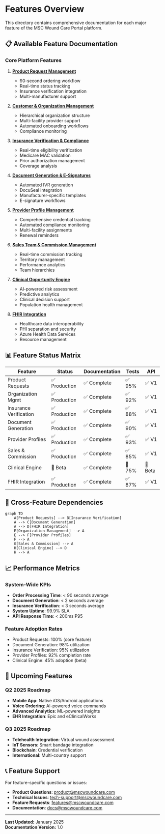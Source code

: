 # Features Overview

This directory contains comprehensive documentation for each major feature of the MSC Wound Care Portal platform.

## 📋 Available Feature Documentation

### Core Platform Features

1. **[Product Request Management](./PRODUCT_REQUEST_FEATURE.md)**
   - 90-second ordering workflow
   - Real-time status tracking
   - Insurance verification integration
   - Multi-manufacturer support

2. **[Customer & Organization Management](./CUSTOMER_ORGANIZATION_FEATURE.md)**
   - Hierarchical organization structure
   - Multi-facility provider support
   - Automated onboarding workflows
   - Compliance monitoring

3. **[Insurance Verification & Compliance](./INSURANCE_VERIFICATION_FEATURE.md)**
   - Real-time eligibility verification
   - Medicare MAC validation
   - Prior authorization management
   - Coverage analysis

4. **[Document Generation & E-Signatures](./DOCUMENT_GENERATION_FEATURE.md)**
   - Automated IVR generation
   - DocuSeal integration
   - Manufacturer-specific templates
   - E-signature workflows

5. **[Provider Profile Management](./PROVIDER_PROFILE_FEATURE.md)**
   - Comprehensive credential tracking
   - Automated compliance monitoring
   - Multi-facility assignments
   - Renewal reminders

6. **[Sales Team & Commission Management](./SALES_COMMISSION_FEATURE.md)**
   - Real-time commission tracking
   - Territory management
   - Performance analytics
   - Team hierarchies

7. **[Clinical Opportunity Engine](./CLINICAL_OPPORTUNITY_ENGINE_FEATURE.md)**
   - AI-powered risk assessment
   - Predictive analytics
   - Clinical decision support
   - Population health management

8. **[FHIR Integration](./FHIR_INTEGRATION_FEATURE.md)**
   - Healthcare data interoperability
   - PHI separation and security
   - Azure Health Data Services
   - Resource management

## 📊 Feature Status Matrix

| Feature | Status | Documentation | Tests | API |
|---------|--------|---------------|-------|-----|
| Product Requests | ✅ Production | ✅ Complete | ✅ 95% | ✅ V1 |
| Organization Mgmt | ✅ Production | ✅ Complete | ✅ 92% | ✅ V1 |
| Insurance Verification | ✅ Production | ✅ Complete | ✅ 88% | ✅ V1 |
| Document Generation | ✅ Production | ✅ Complete | ✅ 90% | ✅ V1 |
| Provider Profiles | ✅ Production | ✅ Complete | ✅ 93% | ✅ V1 |
| Sales & Commission | ✅ Production | ✅ Complete | ✅ 85% | ✅ V1 |
| Clinical Engine | 🔄 Beta | ✅ Complete | 🔄 75% | 🔄 Beta |
| FHIR Integration | ✅ Production | ✅ Complete | ✅ 87% | ✅ V1 |

## 🔗 Cross-Feature Dependencies

```mermaid
graph TD
    A[Product Requests] --> B[Insurance Verification]
    A --> C[Document Generation]
    A --> D[FHIR Integration]
    E[Organization Management] --> A
    E --> F[Provider Profiles]
    F --> A
    G[Sales & Commission] --> A
    H[Clinical Engine] --> D
    H --> A
```

## 📈 Performance Metrics

### System-Wide KPIs
- **Order Processing Time**: < 90 seconds average
- **Document Generation**: < 2 seconds average
- **Insurance Verification**: < 3 seconds average
- **System Uptime**: 99.9% SLA
- **API Response Time**: < 200ms P95

### Feature Adoption Rates
- Product Requests: 100% (core feature)
- Document Generation: 98% utilization
- Insurance Verification: 95% utilization
- Provider Profiles: 92% completion rate
- Clinical Engine: 45% adoption (beta)

## 🚀 Upcoming Features

### Q2 2025 Roadmap
- **Mobile App**: Native iOS/Android applications
- **Voice Ordering**: AI-powered voice commands
- **Advanced Analytics**: ML-powered insights
- **EHR Integration**: Epic and eClinicalWorks

### Q3 2025 Roadmap
- **Telehealth Integration**: Virtual wound assessment
- **IoT Sensors**: Smart bandage integration
- **Blockchain**: Credential verification
- **International**: Multi-country support

## 📞 Feature Support

For feature-specific questions or issues:

- **Product Questions**: product@mscwoundcare.com
- **Technical Issues**: tech-support@mscwoundcare.com
- **Feature Requests**: features@mscwoundcare.com
- **Documentation**: docs@mscwoundcare.com

---

**Last Updated:** January 2025  
**Documentation Version:** 1.0
